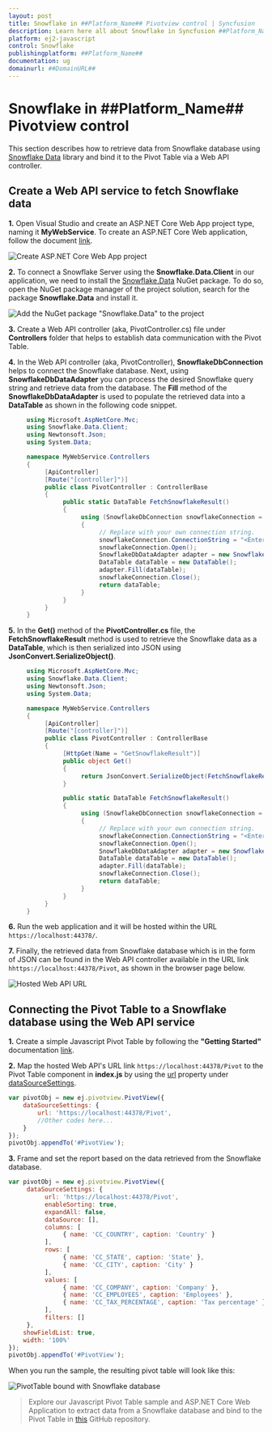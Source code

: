 ```yaml
---
layout: post
title: Snowflake in ##Platform_Name## Pivotview control | Syncfusion
description: Learn here all about Snowflake in Syncfusion ##Platform_Name## Pivotview control of Syncfusion Essential JS 2 and more.
platform: ej2-javascript
control: Snowflake 
publishingplatform: ##Platform_Name##
documentation: ug
domainurl: ##DomainURL##
---
```


# Snowflake in ##Platform_Name## Pivotview control

This section describes how to retrieve data from Snowflake database using [Snowflake Data](https://www.nuget.org/packages/Snowflake.Data/#readme-body-tab) library and bind it to the Pivot Table via a Web API controller.

## Create a Web API service to fetch Snowflake data

**1.** Open Visual Studio and create an ASP.NET Core Web App project type, naming it **MyWebService**. To create an ASP.NET Core Web application, follow the document [link](https://learn.microsoft.com/en-us/visualstudio/get-started/csharp/tutorial-aspnet-core?view=vs-2022).

![Create ASP.NET Core Web App project](../images/azure-asp-core-web-service-create.png)

**2.** To connect a Snowflake Server using the **Snowflake.Data.Client** in our application, we need to install the [Snowflake.Data](https://www.nuget.org/packages/Snowflake.Data/) NuGet package. To do so, open the NuGet package manager of the project solution, search for the package **Snowflake.Data** and install it.

![Add the NuGet package "Snowflake.Data" to the project](../images/snowflake-data-nuget-package-install.png)

**3.** Create a Web API controller (aka, PivotController.cs) file under **Controllers** folder that helps to establish data communication with the Pivot Table.

**4.** In the Web API controller (aka, PivotController), **SnowflakeDbConnection** helps to connect the Snowflake database. Next, using **SnowflakeDbDataAdapter** you can process the desired Snowflake query string and retrieve data from the database. The **Fill** method of the **SnowflakeDbDataAdapter** is used to populate the retrieved data into a **DataTable** as shown in the following code snippet.

```c#
     using Microsoft.AspNetCore.Mvc;
     using Snowflake.Data.Client;
     using Newtonsoft.Json;
     using System.Data;

     namespace MyWebService.Controllers
     {
          [ApiController]
          [Route("[controller]")]
          public class PivotController : ControllerBase
          {
               public static DataTable FetchSnowflakeResult()
               {
                    using (SnowflakeDbConnection snowflakeConnection = new SnowflakeDbConnection())
                    {
                         // Replace with your own connection string.
                         snowflakeConnection.ConnectionString = "<Enter your valid connection string here>";
                         snowflakeConnection.Open();
                         SnowflakeDbDataAdapter adapter = new SnowflakeDbDataAdapter("select * from CALL_CENTER", snowflakeConnection);
                         DataTable dataTable = new DataTable();
                         adapter.Fill(dataTable);
                         snowflakeConnection.Close();
                         return dataTable;
                    }
               }
          }
     }

```

**5.** In the **Get()** method of the **PivotController.cs** file, the **FetchSnowflakeResult** method is used to retrieve the Snowflake data as a **DataTable**, which is then serialized into JSON using **JsonConvert.SerializeObject()**.

```c#
     using Microsoft.AspNetCore.Mvc;
     using Snowflake.Data.Client;
     using Newtonsoft.Json;
     using System.Data;

     namespace MyWebService.Controllers
     {
          [ApiController]
          [Route("[controller]")]
          public class PivotController : ControllerBase
          {
               [HttpGet(Name = "GetSnowflakeResult")]
               public object Get()
               {
                    return JsonConvert.SerializeObject(FetchSnowflakeResult());
               }

               public static DataTable FetchSnowflakeResult()
               {
                    using (SnowflakeDbConnection snowflakeConnection = new SnowflakeDbConnection())
                    {
                         // Replace with your own connection string.
                         snowflakeConnection.ConnectionString = "<Enter your valid connection string here>";
                         snowflakeConnection.Open();
                         SnowflakeDbDataAdapter adapter = new SnowflakeDbDataAdapter("select * from CALL_CENTER", snowflakeConnection);
                         DataTable dataTable = new DataTable();
                         adapter.Fill(dataTable);
                         snowflakeConnection.Close();
                         return dataTable;
                    }
               }
          }
     }

```

**6.** Run the web application and it will be hosted within the URL `https://localhost:44378/`.

**7.** Finally, the retrieved data from Snowflake database which is in the form of JSON can be found in the Web API controller available in the URL link `hhttps://localhost:44378/Pivot`, as shown in the browser page below.

![Hosted Web API URL](../images/snowflake-code-web-app.png)

## Connecting the Pivot Table to a Snowflake database using the Web API service

**1.** Create a simple Javascript Pivot Table by following the **"Getting Started"** documentation [link](../getting-started).

**2.** Map the hosted Web API's URL link `https://localhost:44378/Pivot` to the Pivot Table component in **index.js** by using the [url](https://ej2.syncfusion.com/javascript/documentation/api/pivotview/dataSourceSettings/#url) property under [dataSourceSettings](https://ej2.syncfusion.com/javascript/documentation/api/pivotview/dataSourceSettings/).

```javascript
var pivotObj = new ej.pivotview.PivotView({
    dataSourceSettings: {
        url: 'https://localhost:44378/Pivot',
        //Other codes here...
    }
});
pivotObj.appendTo('#PivotView');

```

**3.** Frame and set the report based on the data retrieved from the Snowflake database.

```javascript
var pivotObj = new ej.pivotview.PivotView({
     dataSourceSettings: {
          url: 'https://localhost:44378/Pivot',
          enableSorting: true,
          expandAll: false,
          dataSource: [],
          columns: [
               { name: 'CC_COUNTRY', caption: 'Country' }
          ],
          rows: [
               { name: 'CC_STATE', caption: 'State' },
               { name: 'CC_CITY', caption: 'City' }
          ],
          values: [
               { name: 'CC_COMPANY', caption: 'Company' },
               { name: 'CC_EMPLOYEES', caption: 'Employees' },
               { name: 'CC_TAX_PERCENTAGE', caption: 'Tax percentage' },
          ],
          filters: []
     },
    showFieldList: true,
    width: '100%'
});
pivotObj.appendTo('#PivotView');

```

When you run the sample, the resulting pivot table will look like this:

![PivotTable bound with Snowflake database](../images/snowflake-data-binding.png)

> Explore our Javascript Pivot Table sample and ASP.NET Core Web Application to extract data from a Snowflake database and bind to the Pivot Table in [this](https://github.com/SyncfusionExamples/how-to-bind-Snowflake-database-to-pivot-table) GitHub repository.